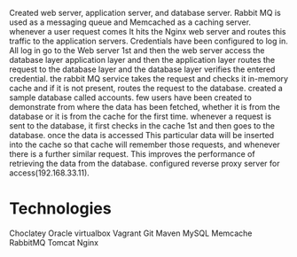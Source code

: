 Created web server, application server, and database server. Rabbit MQ is used as a messaging queue and Memcached as a caching server. whenever a user request comes It hits the Nginx web server and routes this traffic to the application servers. Credentials have been configured to log in. All log in go to the Web server 1st and then the web server access the database layer application layer and then the application layer routes the request to the database layer and the database layer verifies the entered credential. the rabbit MQ service takes the request and checks it in-memory cache and if it is not present, routes the request to the database. created a sample database called accounts. few users have been created to demonstrate from where the data has been fetched, whether it is from the database or it is from the cache for the first time. whenever a request is sent to the database, it first checks in the cache 1st and then goes to the database. once the data is accessed This particular data will be inserted into the cache so that cache will remember those requests, and whenever there is a further similar request. This improves the performance of retrieving the data from the database. configured reverse proxy server for access(192.168.33.11). 
# Technologies 
 Choclatey
 Oracle virtualbox 
 Vagrant
 Git
 Maven
 MySQL 
 Memcache 
 RabbitMQ 
 Tomcat 
 Nginx 


